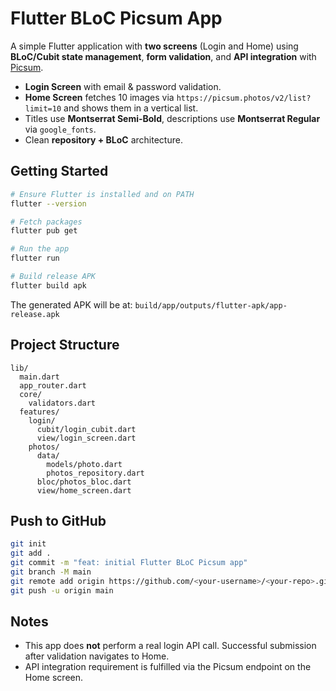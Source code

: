 # Flutter BLoC Picsum App

A simple Flutter application with **two screens** (Login and Home) using **BLoC/Cubit state management**,
**form validation**, and **API integration** with [Picsum](https://picsum.photos/).

- **Login Screen** with email & password validation.
- **Home Screen** fetches 10 images via `https://picsum.photos/v2/list?limit=10` and shows them in a vertical list.
- Titles use **Montserrat Semi-Bold**, descriptions use **Montserrat Regular** via `google_fonts`.
- Clean **repository + BLoC** architecture.

## Getting Started

```bash
# Ensure Flutter is installed and on PATH
flutter --version

# Fetch packages
flutter pub get

# Run the app
flutter run

# Build release APK
flutter build apk
```

The generated APK will be at:
`build/app/outputs/flutter-apk/app-release.apk`

## Project Structure

```
lib/
  main.dart
  app_router.dart
  core/
    validators.dart
  features/
    login/
      cubit/login_cubit.dart
      view/login_screen.dart
    photos/
      data/
        models/photo.dart
        photos_repository.dart
      bloc/photos_bloc.dart
      view/home_screen.dart
```

## Push to GitHub

```bash
git init
git add .
git commit -m "feat: initial Flutter BLoC Picsum app"
git branch -M main
git remote add origin https://github.com/<your-username>/<your-repo>.git
git push -u origin main
```

## Notes

- This app does **not** perform a real login API call. Successful submission after validation navigates to Home.
- API integration requirement is fulfilled via the Picsum endpoint on the Home screen.
```
